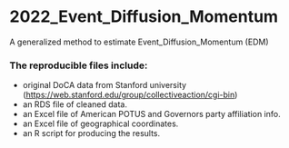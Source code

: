# 2022_Event_Diffusion_Momentum
A generalized method to estimate Event_Diffusion_Momentum (EDM)


### The reproducible files include:
- original DoCA data from Stanford university (https://web.stanford.edu/group/collectiveaction/cgi-bin)
- an RDS file of cleaned data.
- an Excel file of American POTUS and Governors party affiliation info.
- an Excel file of geographical coordinates.
- an R script for producing the results.

